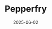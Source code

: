 ---  
layout: startup_page  
title: "Pepperfry"  
id: "pepperfry.com"  
permalink: "/pepperfrypepperfry.com06022025/"  
website: "https://www.pepperfry.com/"  
funding_round: ""  
funding_amount: "₹43Cr"  
investors: "General Electric Pension Trust, Norwest Venture Partners, Panthera Growth Partners"  
about: "Pepperfry is an omnichannel furniture retailer selling furniture and home furnishing from its offline stores and D2C storefronts. The company primarily earns through commissions on its product sales."  
markets: "E-commerce, Furniture, Home Improvement, Lifestyle"  
hq: "Mumbai, Maharashtra, India"  
founded_year: "2011"  
linkedin: "https://in.linkedin.com/company/pepperfry"  
twitter: "https://twitter.com/pepperfry"  
instagram: ""  
facebook: "http://www.facebook.com/Pepperfry"  
crunchbase: "https://www.crunchbase.com/organization/pepperfry-com"  
pitchbook: "https://pitchbook.com/profiles/company/53470-90"  

date_display: "02-Jun-2025"  
date: "2025-06-02"

# SEO Optimization  
meta_title: "Pepperfry -  Funding (₹43Cr)"  
meta_description: "Pepperfry, Pepperfry is an omnichannel furniture retailer selling furniture and home furnishing from its offline stores and D2C storefronts. The company primaril..."  
meta_keywords: "Pepperfry, E-commerce, Furniture, Home Improvement, Lifestyle,  funding"  
canonical_url: "https://startup.projectstartups.com/pepperfrypepperfry.com06022025/"  
---